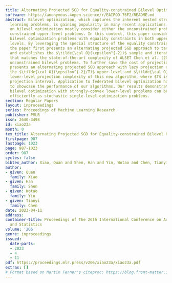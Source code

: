 ```yaml
---
title: Alternating Projected SGD for Equality-constrained Bilevel Optimization
software: https://anonymous.4open.science/r/EAIPOD-76F2/README.md
abstract: Bilevel optimization, which captures the inherent nested structure of machine
  learning problems, is gaining popularity in many recent applications. Existing works
  on bilevel optimization mostly consider either the unconstrained problems or the
  constrained upper-level problems. In this context, this paper considers the stochastic
  bilevel optimization problems with equality constraints in both upper and lower
  levels. By leveraging the special structure of the equality constraints problem,
  the paper first presents an alternating projected SGD approach to tackle this problem
  and establishes the $\tilde{\cal O}(\epsilon^{-2})$ sample and iteration complexity
  that matches the state-of-the-art complexity of ALSET Chen et al. (2021) for stochastic
  unconstrained bilevel problems. To further save the cost of projection, the paper
  presents an alternating projected SGD approach with lazy projection and establishes
  the $\tilde{\cal O}(\epsilon^{-2}/T)$ upper-level and $\tilde{\cal O}(\epsilon^{-1.5}/T^{\frac{3}{4}})$
  lower-level projection complexity of this new algorithm, where $T$ is the upper-level
  projection interval. Application to federated bilevel optimization has been presented
  to showcase the performance of our algorithms. Our results demonstrate that equality-constrained
  bilevel optimization with strongly-convex lower-level problems can be solved as
  efficiently as stochastic single-level optimization problems.
section: Regular Papers
layout: inproceedings
series: Proceedings of Machine Learning Research
publisher: PMLR
issn: 2640-3498
id: xiao23a
month: 0
tex_title: Alternating Projected SGD for Equality-constrained Bilevel Optimization
firstpage: 987
lastpage: 1023
page: 987-1023
order: 987
cycles: false
bibtex_author: Xiao, Quan and Shen, Han and Yin, Wotao and Chen, Tianyi
author:
- given: Quan
  family: Xiao
- given: Han
  family: Shen
- given: Wotao
  family: Yin
- given: Tianyi
  family: Chen
date: 2023-04-11
address:
container-title: Proceedings of The 26th International Conference on Artificial Intelligence
  and Statistics
volume: '206'
genre: inproceedings
issued:
  date-parts:
  - 2023
  - 4
  - 11
pdf: https://proceedings.mlr.press/v206/xiao23a/xiao23a.pdf
extras: []
# Format based on Martin Fenner's citeproc: https://blog.front-matter.io/posts/citeproc-yaml-for-bibliographies/
---
```

